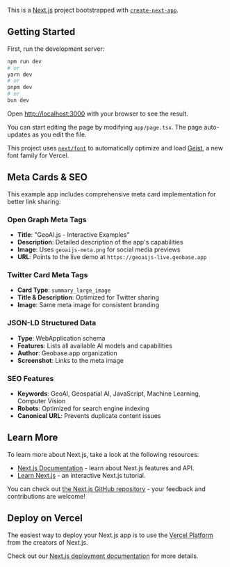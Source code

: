 This is a [Next.js](https://nextjs.org) project bootstrapped with [`create-next-app`](https://nextjs.org/docs/app/api-reference/cli/create-next-app).

## Getting Started

First, run the development server:

```bash
npm run dev
# or
yarn dev
# or
pnpm dev
# or
bun dev
```

Open [http://localhost:3000](http://localhost:3000) with your browser to see the result.

You can start editing the page by modifying `app/page.tsx`. The page auto-updates as you edit the file.

This project uses [`next/font`](https://nextjs.org/docs/app/building-your-application/optimizing/fonts) to automatically optimize and load [Geist](https://vercel.com/font), a new font family for Vercel.

## Meta Cards & SEO

This example app includes comprehensive meta card implementation for better link sharing:

### Open Graph Meta Tags
- **Title**: "GeoAI.js - Interactive Examples"
- **Description**: Detailed description of the app's capabilities
- **Image**: Uses `geoaijs-meta.png` for social media previews
- **URL**: Points to the live demo at `https://geoaijs-live.geobase.app`

### Twitter Card Meta Tags
- **Card Type**: `summary_large_image`
- **Title & Description**: Optimized for Twitter sharing
- **Image**: Same meta image for consistent branding

### JSON-LD Structured Data
- **Type**: WebApplication schema
- **Features**: Lists all available AI models and capabilities
- **Author**: Geobase.app organization
- **Screenshot**: Links to the meta image

### SEO Features
- **Keywords**: GeoAI, Geospatial AI, JavaScript, Machine Learning, Computer Vision
- **Robots**: Optimized for search engine indexing
- **Canonical URL**: Prevents duplicate content issues

## Learn More

To learn more about Next.js, take a look at the following resources:

- [Next.js Documentation](https://nextjs.org/docs) - learn about Next.js features and API.
- [Learn Next.js](https://nextjs.org/learn) - an interactive Next.js tutorial.

You can check out [the Next.js GitHub repository](https://github.com/vercel/next.js) - your feedback and contributions are welcome!

## Deploy on Vercel

The easiest way to deploy your Next.js app is to use the [Vercel Platform](https://vercel.com/new?utm_medium=default-template&filter=next.js&utm_source=create-next-app&utm_campaign=create-next-app-readme) from the creators of Next.js.

Check out our [Next.js deployment documentation](https://nextjs.org/docs/app/building-your-application/deploying) for more details.
